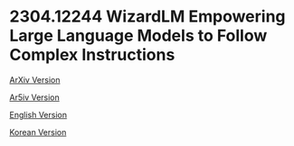 # 2304.12244 WizardLM Empowering Large Language Models to Follow Complex Instructions

[ArXiv Version](https://arxiv.org/abs/2304.12244)

[Ar5iv Version](https://ar5iv.org/abs/2304.12244)

[English Version](https://raw.githack.com/kh-kim/arxiv-translator/master/2304.12244/paper.en.html)

[Korean Version](https://raw.githack.com/kh-kim/arxiv-translator/master/2304.12244/paper.ko.html)